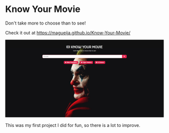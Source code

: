 # Know Your Movie
Don't take more to choose than to see!

Check it out at https://magueija.github.io/Know-Your-Movie/

![](image-readme.png)

This was my first project I did for fun, so there is a lot to improve.
